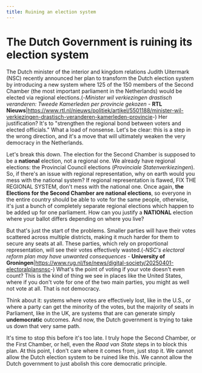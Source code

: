 ```yaml
---
title: Ruining an election system
---
```


# The Dutch Government is ruining its election system

The Dutch minister of the interior and kingdom relations Judith Uitermark (NSC) recently announced her plan to transform the Dutch election system by introducing a new system where 125 of the 150 members of the Second Chamber (the most important parliament in the Netherlands) would be elected via regional elections.(-*Minister wil verkiezingen drastisch veranderen: Tweede Kamerleden per provincie gekozen* - **RTL Nieuws**|<https://www.rtl.nl/nieuws/politiek/artikel/5501188/minister-wil-verkiezingen-drastisch-veranderen-kamerleden-provincie>-) Her justification? It's to "strengthen the regional bond between voters and elected officials." What a load of nonsense. Let's be clear: this is a step in the wrong direction, and it's a move that will ultimately weaken the very democracy in the Netherlands.

Let's break this down. The election for the Second Chamber is supposed to be a **national** election, not a regional one. We already have regional elections: the Provincial Council elections (*Provinciale Statenverkiezingen*). So, if there's an issue with regional representation, why on earth would you mess with the national system? If regional representation is flawed, FIX THE REGIONAL SYSTEM, don't mess with the national one. Once again, **the Elections for the Second Chamber are national elections**, so everyone in the entire country should be able to vote for the same people, otherwise, it's just a bunch of completely separate regional elections which happen to be added up for one parliament. How can you justify a **NATIONAL** election where your ballot differs depending on where you live?

But that's just the start of the problems. Smaller parties will have their votes scattered across multiple districts, making it much harder for them to secure any seats at all. These parties, which rely on proportional representation, will see their votes effectively wasted.(-*NSC's electoral reform plan may have unwanted consequences* - **University of Groningen**|<https://www.rug.nl/fse/news/digital-society/20250401-electoralplansnsc>-) What's the point of voting if your vote doesn't even count? This is the kind of thing we see in places like the United States, where if you don't vote for one of the two main parties, you might as well not vote at all. That is not democracy.

Think about it: systems where votes are effectively lost, like in the U.S., or where a party can get the minority of the votes, but the majority of seats in Parliament, like in the UK, are systems that are can generate simply **undemocratic** outcomes. And now, the Dutch government is trying to take us down that very same path.

It's time to stop this before it's too late. I truly hope the Second Chamber, or the First Chamber, or hell, even the *Raad van State* steps in to block this plan. At this point, I don't care where it comes from, just stop it. We cannot allow the Dutch election system to be ruined like this. We cannot allow the Dutch government to just abolish this core democratic principle.
